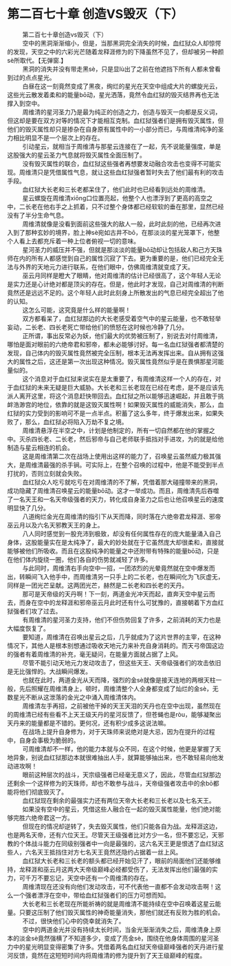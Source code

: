 <h1>第二百七十章 创造VS毁灭（下）</h1>
<div id="content">&nbsp&nbsp&nbsp&nbsp&nbsp&nbsp&nbsp&nbsp
 第二百七十章创造vs毁灭（下）
 <br/>&nbsp&nbsp&nbsp&nbsp&nbsp&nbsp&nbsp&nbsp
 空中的黑洞渐渐缩小，但是，当那黑洞完全消失的时候，血红狱众人却惊愕的发现，天空之中的六彩光芒随着龙释涯修为的下降虽然不见了，但却被另一种颜sè所取代。【无弹窗.】
 <br/>&nbsp&nbsp&nbsp&nbsp&nbsp&nbsp&nbsp&nbsp
 黑洞的消失并没有带走黑sè，只是显lù出了之前在他遮挡下所有人都未曾看到过的点点星光。
 <br/>&nbsp&nbsp&nbsp&nbsp&nbsp&nbsp&nbsp&nbsp
 白昼在这一刻竟然变成了黑夜，绚烂的星光在天空中组成大片的螺旋光云，这些光云散发着柔和的能量bō动，星光洒落，竟然令血红狱的毁灭结界再也无法撑入到空中。
 <br/>&nbsp&nbsp&nbsp&nbsp&nbsp&nbsp&nbsp&nbsp
 周维清的星河圣力乃是最为纯正的创造之力，创造与毁灭一向都是反义词，但这却是要在双方对等的情况下才能相互克制。血红狱强者们是拥有毁灭属性，但他们的毁灭属性却只是掺杂在自身原有属性中的一小部分而已，与周维清纯净的圣力相比明显不是一个层次上的存在。
 <br/>&nbsp&nbsp&nbsp&nbsp&nbsp&nbsp&nbsp&nbsp
 引动星云，就相当于周维清与那星云连接在了一起，先不说能量强度，单是这股强大的星云圣力气息就将毁灭属性全面压制了。
 <br/>&nbsp&nbsp&nbsp&nbsp&nbsp&nbsp&nbsp&nbsp
 没有毁灭属性的联合，血红狱这些强者再想要发动融合攻击也变得不可能实现。周维清只是凭借属性气息，就让这些血红狱强者暂时失去了他们最有利的攻击手段。
 <br/>&nbsp&nbsp&nbsp&nbsp&nbsp&nbsp&nbsp&nbsp
 血红狱大长老和三长老都呆住了，他们此时也已经看到远处的周维清。
 <br/>&nbsp&nbsp&nbsp&nbsp&nbsp&nbsp&nbsp&nbsp
 星云螺旋在周维清xiōng口位置亮起，他整个人也漂浮到了更高的高空之中，二长老在他右手之上抓着，只不过整个身体都已经软软的垂在那里，显然已经没有了半分生命气息。
 <br/>&nbsp&nbsp&nbsp&nbsp&nbsp&nbsp&nbsp&nbsp
 周维清就像是没看到面前这些强大的敌人一般，此时此刻的他，已经再次进入到了那种玄妙的境界，脸上神sè宛如古井不bō，在那淡淡的星光笼罩下，他整个人看上去都充斥着一种上位者俯视一切的意味。
 <br/>&nbsp&nbsp&nbsp&nbsp&nbsp&nbsp&nbsp&nbsp
 星河圣力的威压并不强，但就是那淡淡的能量bō动却让包括敌人和己方天珠师在内的所有人都感觉到自己的属性沉寂了下去。更为重要的是，他们已经完全无法与外界的天地元力进行联系，在他们眼中，仿佛周维清就变成了天。
 <br/>&nbsp&nbsp&nbsp&nbsp&nbsp&nbsp&nbsp&nbsp
 巫云月同样是瞪大了眼睛，他对周维清的估计已经很高了，这个年轻人无论是实力还是心计绝对都是顶尖的存在。但是，他此时才发现，自己对周维清的判断竟然还是远远不足的。这个年轻人此时此刻身上所散发出的气息已经完全超出了他的认知。
 <br/>&nbsp&nbsp&nbsp&nbsp&nbsp&nbsp&nbsp&nbsp
 这怎么可能，这究竟是什么样的能量啊！
 <br/>&nbsp&nbsp&nbsp&nbsp&nbsp&nbsp&nbsp&nbsp
 双方都看呆了，血红狱那边的大长老感受着空气中的星云能量，也不敢轻举妄动，二长老、四长老死亡带给他们的愤怒在这时候也冷静了几分。
 <br/>&nbsp&nbsp&nbsp&nbsp&nbsp&nbsp&nbsp&nbsp
 正所谓，事出反常必为妖，他们最大的优势被压制了，别说去对付周维清，哪怕是面对眼前的六绝帝君和邪帝，都未必能够讨好。每一名血红狱强者都清楚的发现，自己体内的毁灭属性竟然被完全压制，根本无法再发挥出来。自从拥有这强大的属性之后，这还是第一次出现这种情况。毁灭属性竟然似乎是在畏惧那星河能量似的。
 <br/>&nbsp&nbsp&nbsp&nbsp&nbsp&nbsp&nbsp&nbsp
 这个消息对于血红狱来说实在是太重要了，有周维清这样一个人的存在，对于血红狱的未来无疑是巨大威胁。大长老和三长老现在已经在考虑，是不是应该先派人离开这里，将这个消息赶快带回去。血红狱之所以能够迅速崛起，并且敢于挑衅浩渺宫的地位，依靠的就是这毁灭属性啊！如果毁灭属性的威能消失，那么，血红狱的实力受到的影响可不是一点半点。积蓄了这么多年，终于爆发出来，如果失败了，那么，血红狱必将陷入万劫不复之境。
 <br/>&nbsp&nbsp&nbsp&nbsp&nbsp&nbsp&nbsp&nbsp
 周维清悬浮在半空之中，计划是他制定的，所有一切自然都在他的掌握之中。灭杀四长老、二长老，然后邪帝与自己老师联手抵挡对手进攻，为的就是给他制造与星云相连的机会。
 <br/>&nbsp&nbsp&nbsp&nbsp&nbsp&nbsp&nbsp&nbsp
 这是周维清第二次在战场上使用出这样的能力了，召唤星云虽然威力极其强大，是周维清最强的杀手锏。可实际上，在整个召唤的过程中，他是不能受到半点打扰的，否则立刻就会失败。
 <br/>&nbsp&nbsp&nbsp&nbsp&nbsp&nbsp&nbsp&nbsp
 血红狱众人吃亏就吃亏在对周维清的不了解，凭借着那大碰撞带来的黑洞，成功隐藏了周维清召唤星云的能量bō动。这才一举成功。而且，周维清先后吞噬了一名天王和一名天帝级强者的天力，转化成自身圣力之后也让他召唤星云的速度明显快了几分。
 <br/>&nbsp&nbsp&nbsp&nbsp&nbsp&nbsp&nbsp&nbsp
 八道绚烂金光在周维清的指引下从天而降，同时落在六绝帝君龙释涯、邪帝巫云月以及六名天邪教天王的身上。
 <br/>&nbsp&nbsp&nbsp&nbsp&nbsp&nbsp&nbsp&nbsp
 八人同时感觉到一股充沛到极致，却没有任何属性存在的庞大能量涌入自己身体，这股能量实在是太纯净了，最大的妙处就在于它虽然庞大却很柔和，直接就能够被他们所吸收。而且在这股纯净的能量之中还附带有特殊的能量bō动，只是在他们体内旋绕一圈，他们各自的伤势就减轻了许多。
 <br/>&nbsp&nbsp&nbsp&nbsp&nbsp&nbsp&nbsp&nbsp
 与此同时，周维清右手向空中一招，一团浓烈的光晕竟然就在空中爆发而出，转瞬间飞入他手中，而周维清另一只手上的二长老，也在瞬间化为飞灰虚无，同样是一团光芒呈献。这两团光芒，赫然是二长老和四长老的天丹。
 <br/>&nbsp&nbsp&nbsp&nbsp&nbsp&nbsp&nbsp&nbsp
 那可是天帝级的天丹啊！下一刻，两道金光冲天而起，直奔天空中星云而去，而身在空中的龙释涯和邪帝巫云月此时还有什么可犹豫的，直接朝着下方血红狱强者们攻了过去。
 <br/>&nbsp&nbsp&nbsp&nbsp&nbsp&nbsp&nbsp&nbsp
 有周维清的星河圣力支持，他们不但伤势回复了许多，之前消耗的天力也是大幅度恢复了。
 <br/>&nbsp&nbsp&nbsp&nbsp&nbsp&nbsp&nbsp&nbsp
 要知道，周维清在召唤出星云之后，几乎就成为了这片世界的主宰，在这种情况下，其他人是根本别想通过吸收天地元力来补充自身消耗的。而天弓帝国这边的强者有着周维清的补充，毫无疑问，在能量方面就占据了上风。
 <br/>&nbsp&nbsp&nbsp&nbsp&nbsp&nbsp&nbsp&nbsp
 尽管不能引动天地元力发动攻击了，但这些天王、天帝级强者们的攻击依旧是无比强悍的。大战瞬间爆发。
 <br/>&nbsp&nbsp&nbsp&nbsp&nbsp&nbsp&nbsp&nbsp
 也就在此时，两道金光从天而降，强烈的金sè就像是接天连地的两根天柱一般，先后照耀在周维清身上，顿时，周维清整个人全身都变成了灿烂的金sè，无数星光不断从这泄落的金光之中涌入周维清体内。
 <br/>&nbsp&nbsp&nbsp&nbsp&nbsp&nbsp&nbsp&nbsp
 周维清左手再招，之前被他干掉的天王天泪的天丹也在空中出现，虽然现在的周维清已经有些看不上天王级天丹的星河反馈了，但苍蝇也是ròu，能够凝聚出天丹来的能量都是不错的。更何况，还有积少成多这说法嘛。
 <br/>&nbsp&nbsp&nbsp&nbsp&nbsp&nbsp&nbsp&nbsp
 在战场上提升自身修为，对于天珠师来说绝对是大忌，因为在提升的过程中，自身会事极为脆弱的。
 <br/>&nbsp&nbsp&nbsp&nbsp&nbsp&nbsp&nbsp&nbsp
 可周维清却不一样，他的能力本就与众不同，在这个时候，他更是掌握了天地异象，别说血红狱那边本就很难抽出人手，就算能够抽出来，也不敢轻易向他发动进攻啊！
 <br/>&nbsp&nbsp&nbsp&nbsp&nbsp&nbsp&nbsp&nbsp
 眼前这种层次的战斗，天宗级强者已经毫无意义了，因此，尽管血红狱那边还剩余一个这样修为的天珠师，却也不敢参与战斗，天帝级强者攻击中的余bō都能将他们彻底毁灭了。
 <br/>&nbsp&nbsp&nbsp&nbsp&nbsp&nbsp&nbsp&nbsp
 血红狱现在剩余的最强实力还有两位天帝大长老和三长老以及七名天王。
 <br/>&nbsp&nbsp&nbsp&nbsp&nbsp&nbsp&nbsp&nbsp
 如果没有空中的星云，凭借这些人融合在一起的毁灭属性能量，他们绝对能够完胜六绝帝君这一方。
 <br/>&nbsp&nbsp&nbsp&nbsp&nbsp&nbsp&nbsp&nbsp
 但现在的情况却逆转了，失去毁灭属性，他们只能各自为战。龙释涯这边，也是两名天帝，还有六位天王。尽管天王级强者比对方少一名，但不要忘记，天邪教的个体战斗能力在同级别强者中一向是最强的，这六名天王更是恨透了血红狱这些人，六名天王抵挡住对方七名天王竟然还隐约占据着一丝上风。
 <br/>&nbsp&nbsp&nbsp&nbsp&nbsp&nbsp&nbsp&nbsp
 血红狱大长老和三长老的额头都已经开始见汗了，眼前的局面他们还能够维持，龙释涯和巫云月这两大天帝级巅峰必经都受伤了，无法发挥出他们最强的实力，可千万不要忘记，天空中还有一个周维清的存在。
 <br/>&nbsp&nbsp&nbsp&nbsp&nbsp&nbsp&nbsp&nbsp
 周维清现在还没有向他们发动攻击，可不代表他一直都不会发动攻击啊！这么一个强者漂浮在空中，带给血红狱强者们的压力可想而知。
 <br/>&nbsp&nbsp&nbsp&nbsp&nbsp&nbsp&nbsp&nbsp
 大长老和三长老现在所能祈祷的就是周维清不能持续在空中召唤着这星云能量。只要这压制了他们毁灭属性的神奇能量消失，那他们就还有反败为胜的机会。
 <br/>&nbsp&nbsp&nbsp&nbsp&nbsp&nbsp&nbsp&nbsp
 不过，很快他们心中的侥幸就消失了。
 <br/>&nbsp&nbsp&nbsp&nbsp&nbsp&nbsp&nbsp&nbsp
 空中的两道金光并没有持续太长时间，当金光渐渐消失之后，周维清身上原本的淡金sè竟然强横了不知道多少，变成了亮金sè，围绕在他身体周围的星河圣力中的星光明显变得密集了许多。凭借着两名血红狱天帝级巅峰强者的天丹进行星河反馈，竟然在这短短时间内将周维清的修为提升到了天王级巅峰的程度。
 <br/>&nbsp&nbsp&nbsp&nbsp&nbsp&nbsp&nbsp&nbsp
 <br/>&nbsp&nbsp&nbsp&nbsp&nbsp&nbsp&nbsp&nbsp
</div>
